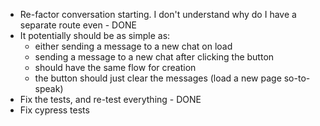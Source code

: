 - Re-factor conversation starting. I don't understand why do I have a separate route even - DONE
- It potentially should be as simple as:
  - either sending a message to a new chat on load
  - sending a message to a new chat after clicking the button
  - should have the same flow for creation
  - the button should just clear the messages (load a new page so-to-speak) 
- Fix the tests, and re-test everything - DONE
- Fix cypress tests